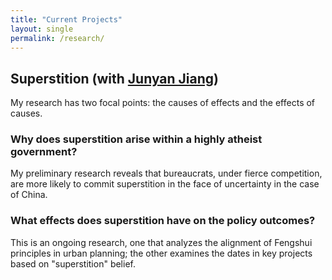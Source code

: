 ```yaml
---
title: "Current Projects"
layout: single
permalink: /research/
---
```

## Superstition (with [Junyan Jiang](https://www.junyanjiang.com/))

My research has two focal points: the causes of effects and the effects of causes. 

### Why does superstition arise within a highly atheist government?

My preliminary research reveals that bureaucrats, under fierce competition, are more likely to commit superstition in the face of uncertainty in the case of China. 

### What effects does superstition have on the policy outcomes?

This is an ongoing research, one that analyzes the alignment of Fengshui principles in urban planning; the other examines the dates in key projects based on "superstition" belief.
